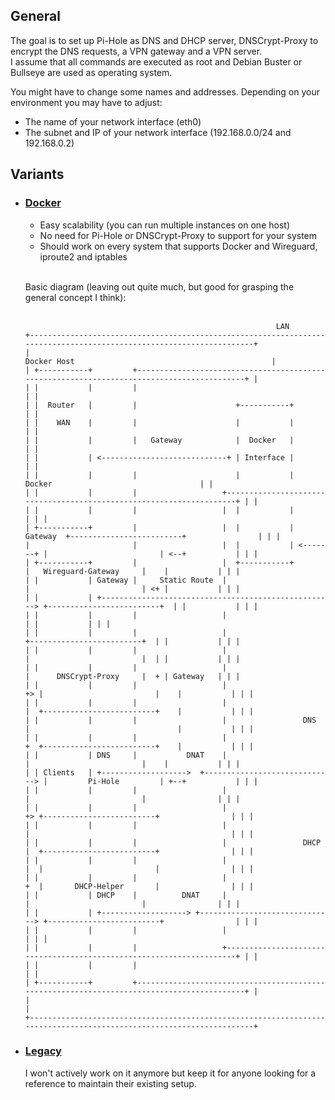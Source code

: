 ## General
The goal is to set up Pi-Hole as DNS and DHCP server, DNSCrypt-Proxy to encrypt the DNS requests, a VPN gateway and a VPN server.  
I assume that all commands are executed as root and Debian Buster or Bullseye are used as operating system.

You might have to change some names and addresses. Depending on your environment you may have to adjust:
- The name of your network interface (eth0)
- The subnet and IP of your network interface (192.168.0.0/24 and 192.168.0.2)

## Variants

- ### [Docker](docker/guide/main.md)
  - Easy scalability (you can run multiple instances on one host)
  - No need for Pi-Hole or DNSCrypt-Proxy to support for your system 
  - Should work on every system that supports Docker and Wireguard, iproute2 and iptables
  <br/><br/>

  Basic diagram (leaving out quite much, but good for grasping the general concept I think):
  <br/><br/>
  ```
                                                          LAN
  +---------------------------------------------------------------------------------------------------------------------+
  |                                                              Docker Host                                            |
  | +-----------+         +-------------------------------------------------------------------------------------------+ |
  | |           |         |                                                                                           | |
  | |  Router   |         |                      +-----------+                                                        | |
  | |    WAN    |         |                      |           |                                                        | |
  | |           |         |   Gateway            |  Docker   |                                                        | |
  | |           | <----------------------------+ | Interface |                                                        | |
  | |           |         |                      |           |                 Docker                                 | |
  | |           |         |                   +---------------------------------------------------------------------+ | |
  | |           |         |                   |  |           |                                                      | | |
  | +-----------+         |                   |  |           |  Gateway  +-------------------------+                | | |
  |                       |                   |  |           | <-------+ |                         | <--+           | | |
  | +-----------+         |                   |  +-----------+           |   Wireguard-Gateway     |    |           | | |
  | |           | Gateway |     Static Route  |                          |                         | <+ |           | | |
  | |           | +----------------------------------------------------> +-------------------------+  | |           | | |
  | |           |         |                   |                                                       | |           | | |
  | |           |         |                   |                          +-------------------------+  | |           | | |
  | |           |         |                   |                          |                         |  | |           | | |
  | |           |         |                   |                          |      DNSCrypt-Proxy     |  + | Gateway   | | |
  | |           |         |                   |                       +> |                         |    |           | | |
  | |           |         |                   |                       |  +-------------------------+    |           | | |
  | |           |         |                   |                 DNS   |                                 |           | | |
  | |           |         |                   |                       +  +-------------------------+    |           | | |
  | |           | DNS     |           DNAT    |                          |                         |    |           | | |
  | | Clients   | +------------------->  +-----------------------------> |         Pi-Hole         | +--+           | | |
  | |           |         |                   |                          |                         |                | | |
  | |           |         |                   |                       +> +-------------------------+                | | |
  | |           |         |                   |                       |                                             | | |
  | |           |         |                   |                 DHCP  |  +-------------------------+                | | |
  | |           |         |                   |                       |  |                         |                | | |
  | |           |         |                   |                       +  |       DHCP-Helper       |                | | |
  | |           | DHCP    |          DNAT     |                          |                         |                | | |
  | |           | +-------------------> +------------------------------> +-------------------------+                | | |
  | |           |         |                   |                                                                     | | |
  | |           |         |                   +---------------------------------------------------------------------+ | |
  | |           |         |                                                                                           | |
  | +-----------+         +-------------------------------------------------------------------------------------------+ |
  |                                                                                                                     |
  +---------------------------------------------------------------------------------------------------------------------+
  ```

- ### [Legacy](bare-metal/guide/main.md)
  I won't actively work on it anymore but keep it for anyone looking for a reference to maintain their existing setup.
